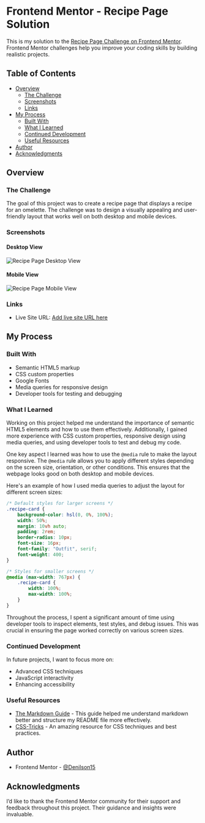 # Frontend Mentor - Recipe Page Solution

This is my solution to the [Recipe Page Challenge on Frontend Mentor](https://www.frontendmentor.io/challenges/recipe-page-KiTsR8QQKm). Frontend Mentor challenges help you improve your coding skills by building realistic projects.

## Table of Contents

- [Overview](#overview)
  - [The Challenge](#the-challenge)
  - [Screenshots](#screenshots)
  - [Links](#links)
- [My Process](#my-process)
  - [Built With](#built-with)
  - [What I Learned](#what-i-learned)
  - [Continued Development](#continued-development)
  - [Useful Resources](#useful-resources)
- [Author](#author)
- [Acknowledgments](#acknowledgments)

## Overview

### The Challenge

The goal of this project was to create a recipe page that displays a recipe for an omelette. The challenge was to design a visually appealing and user-friendly layout that works well on both desktop and mobile devices.

### Screenshots

#### Desktop View

![Recipe Page Desktop View](./docs/recipe_desktop.png)

#### Mobile View

![Recipe Page Mobile View](./docs/recipe_mobile.png)

### Links

- Live Site URL: [Add live site URL here](https://your-live-site-url.com)

## My Process

### Built With

- Semantic HTML5 markup
- CSS custom properties
- Google Fonts
- Media queries for responsive design
- Developer tools for testing and debugging

### What I Learned

Working on this project helped me understand the importance of semantic HTML5 elements and how to use them effectively. Additionally, I gained more experience with CSS custom properties, responsive design using media queries, and using developer tools to test and debug my code.

One key aspect I learned was how to use the `@media` rule to make the layout responsive. The `@media` rule allows you to apply different styles depending on the screen size, orientation, or other conditions. This ensures that the webpage looks good on both desktop and mobile devices.

Here's an example of how I used media queries to adjust the layout for different screen sizes:

```css
/* Default styles for larger screens */
.recipe-card {
	background-color: hsl(0, 0%, 100%);
	width: 50%;
	margin: 10vh auto;
	padding: 2rem;
	border-radius: 10px;
	font-size: 16px;
	font-family: "Outfit", serif;
	font-weight: 400;
}

/* Styles for smaller screens */
@media (max-width: 767px) {
	.recipe-card {
    	width: 100%;
    	max-width: 100%;
	}
}
```

Throughout the process, I spent a significant amount of time using developer tools to inspect elements, test styles, and debug issues. This was crucial in ensuring the page worked correctly on various screen sizes.

### Continued Development

In future projects, I want to focus more on:
- Advanced CSS techniques
- JavaScript interactivity
- Enhancing accessibility

### Useful Resources

- [The Markdown Guide](https://www.markdownguide.org/) - This guide helped me understand markdown better and structure my README file more effectively.
- [CSS-Tricks](https://css-tricks.com/) - An amazing resource for CSS techniques and best practices.

## Author

- Frontend Mentor - [@Denilson15](https://www.frontendmentor.io/profile/Denilson15)

## Acknowledgments

I’d like to thank the Frontend Mentor community for their support and feedback throughout this project. Their guidance and insights were invaluable.
